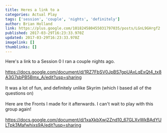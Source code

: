 ```yaml
---
title: Heres a link to a
categories: Actual Play
tags: ['session', 'couple', 'nights', 'definitely']
author: Brian Holland
link: https://plus.google.com/101824580455031797035/posts/LGnL9GHrgf2
published: 2017-03-29T16:23:33.970Z
updated: 2017-03-29T16:23:33.970Z
imagelink: []
thumblinks: []
---
```


Here&#39;s a link to a Session 0 I ran a couple nights ago.<br /><br /><a href="https://docs.google.com/document/d/1RZ7FbSV0JpBS7gpUAxLqExQt4_tx8A3G7sbPB5Bmx_A/edit?usp=sharing" class="ot-anchor">https://docs.google.com/document/d/1RZ7FbSV0JpBS7gpUAxLqExQt4_tx8A3G7sbPB5Bmx_A/edit?usp=sharing</a><br /><br />It was a lot of fun, and definitely unlike Skyrim (which I based all of the questions on)<br /><br />Here are the Fronts I made for it afterwards. I can&#39;t wait to play with this group again!<br /><br /><a href="https://docs.google.com/document/d/1xaXkbXwj2Znd10_67GLXvWkBAdYULTpk3Mafwhixs9A/edit?usp=sharing" class="ot-anchor">https://docs.google.com/document/d/1xaXkbXwj2Znd10_67GLXvWkBAdYULTpk3Mafwhixs9A/edit?usp=sharing</a><br />